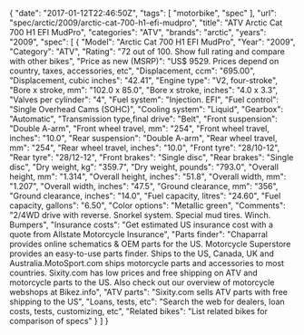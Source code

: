 {
    "date": "2017-01-12T22:46:50Z",
    "tags": [
        "motorbike",
        "spec"
    ],
    "url": "spec\/arctic\/2009\/arctic-cat-700-h1-efi-mudpro",
    "title": "ATV Arctic Cat 700 H1 EFI MudPro",
    "categories": "ATV",
    "brands": "arctic",
    "years": "2009",
    "spec": [
        {
            "Model": "Arctic Cat 700 H1 EFI MudPro",
            "Year": "2009",
            "Category": "ATV",
            "Rating": "72 out of 100. Show full rating and compare with other bikes",
            "Price as new (MSRP)": "US$ 9529.   Prices depend on country, taxes, accessories, etc",
            "Displacement, ccm": "695.00",
            "Displacement, cubic inches": "42.41",
            "Engine type": "V2, four-stroke",
            "Bore x stroke, mm": "102.0 x 85.0",
            "Bore x stroke, inches": "4.0 x 3.3",
            "Valves per cylinder": "4",
            "Fuel system": "Injection. EFI",
            "Fuel control": "Single Overhead Cams (SOHC)",
            "Cooling system": "Liquid",
            "Gearbox": "Automatic",
            "Transmission type,final drive": "Belt",
            "Front suspension": "Double A-arm",
            "Front wheel travel, mm": "254",
            "Front wheel travel, inches": "10.0",
            "Rear suspension": "Double A-arm",
            "Rear wheel travel, mm": "254",
            "Rear wheel travel, inches": "10.0",
            "Front tyre": "28\/10-12",
            "Rear tyre": "28\/12-12",
            "Front brakes": "Single disc",
            "Rear brakes": "Single disc",
            "Dry weight, kg": "359.7",
            "Dry weight, pounds": "793.0",
            "Overall height, mm": "1.314",
            "Overall height, inches": "51.8",
            "Overall width, mm": "1.207",
            "Overall width, inches": "47.5",
            "Ground clearance, mm": "356",
            "Ground clearance, inches": "14.0",
            "Fuel capacity, litres": "24.60",
            "Fuel capacity, gallons": "6.50",
            "Color options": "Metallic green",
            "Comments": "2\/4WD drive with reverse. Snorkel system. Special mud tires. Winch. Bumpers",
            "Insurance costs": "Get estimated US insurance cost with a quote from Allstate Motorcycle Insurance",
            "Parts finder": "Chaparral provides online schematics & OEM parts for the US.   Motorcycle Superstore provides an easy-to-use parts finder. Ships to the US, Canada, UK and Australia.MotoSport.com ships motorcycle parts and accessories to most countries.    Sixity.com has low prices and free shipping on ATV and motorcycle parts to the US. Also check out our overview of motorcycle webshops at Bikez.info",
            "ATV parts": "Sixity.com sells ATV parts with free shipping to the US",
            "Loans, tests, etc": "Search the web for dealers, loan costs, tests, customizing, etc",
            "Related bikes": "List related bikes for comparison of specs"
        }
    ]
}